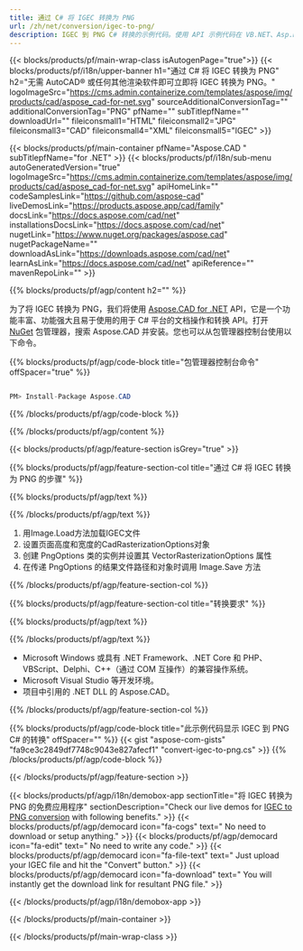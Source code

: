 ```yaml
---
title: 通过 C# 将 IGEC 转换为 PNG 
url: /zh/net/conversion/igec-to-png/ 
description: IGEC 到 PNG C# 转换的示例代码。使用 API 示例代码在 VB.NET、Asp.NET 或任何基于 .NET 的应用程序中将 IGEC 文件批量转换为 PNG。
---
```


{{< blocks/products/pf/main-wrap-class isAutogenPage="true">}}
{{< blocks/products/pf/i18n/upper-banner h1="通过 C# 将 IGEC 转换为 PNG" h2="无需 AutoCAD® 或任何其他渲染软件即可立即将 IGEC 转换为 PNG。" logoImageSrc="https://cms.admin.containerize.com/templates/aspose/img/products/cad/aspose_cad-for-net.svg" sourceAdditionalConversionTag="" additionalConversionTag="PNG" pfName="" subTitlepfName="" downloadUrl="" fileiconsmall1="HTML" fileiconsmall2="JPG" fileiconsmall3="CAD" fileiconsmall4="XML" fileiconsmall5="IGEC" >}}

{{< blocks/products/pf/main-container pfName="Aspose.CAD " subTitlepfName="for .NET" >}}
{{< blocks/products/pf/i18n/sub-menu autoGeneratedVersion="true" logoImageSrc="https://cms.admin.containerize.com/templates/aspose/img/products/cad/aspose_cad-for-net.svg" apiHomeLink="" codeSamplesLink="https://github.com/aspose-cad" liveDemosLink="https://products.aspose.app/cad/family" docsLink="https://docs.aspose.com/cad/net" installationsDocsLink="https://docs.aspose.com/cad/net" nugetLink="https://www.nuget.org/packages/aspose.cad" nugetPackageName="" downloadAsLink="https://downloads.aspose.com/cad/net" learnAsLink="https://docs.aspose.com/cad/net" apiReference="" mavenRepoLink="" >}}

{{% blocks/products/pf/agp/content h2="" %}}

为了将 IGEC 转换为 PNG，我们将使用 <a href=https://products.aspose.com/cad/net>Aspose.CAD for .NET</a> API，它是一个功能丰富、功能强大且易于使用的用于 C# 平台的文档操作和转换 API。打开 <a href=https://www.nuget.org/packages/aspose.cad>NuGet</a> 包管理器，搜索 Aspose.CAD 并安装。您也可以从包管理器控制台使用以下命令。

{{% blocks/products/pf/agp/code-block title="包管理器控制台命令" offSpacer="true" %}}

```cs

PM> Install-Package Aspose.CAD

```

{{% /blocks/products/pf/agp/code-block %}}

{{% /blocks/products/pf/agp/content %}}

{{< blocks/products/pf/agp/feature-section isGrey="true" >}}

{{% blocks/products/pf/agp/feature-section-col title="通过 C# 将 IGEC 转换为 PNG 的步骤" %}}

{{% blocks/products/pf/agp/text %}}

{{% /blocks/products/pf/agp/text %}}

1. 用Image.Load方法加载IGEC文件
1. 设置页面高度和宽度的CadRasterizationOptions对象
1. 创建 PngOptions 类的实例并设置其 VectorRasterizationOptions 属性
1. 在传递 PngOptions 的结果文件路径和对象时调用 Image.Save 方法

{{% /blocks/products/pf/agp/feature-section-col %}}

{{% blocks/products/pf/agp/feature-section-col title="转换要求" %}}

{{% blocks/products/pf/agp/text %}}

{{% /blocks/products/pf/agp/text %}}

- Microsoft Windows 或具有 .NET Framework、.NET Core 和 PHP、VBScript、Delphi、C++（通过 COM 互操作）的兼容操作系统。
- Microsoft Visual Studio 等开发环境。
- 项目中引用的 .NET DLL 的 Aspose.CAD。

{{% /blocks/products/pf/agp/feature-section-col %}}

{{% blocks/products/pf/agp/code-block title="此示例代码显示 IGEC 到 PNG C# 的转换" offSpacer="" %}}
{{< gist "aspose-com-gists" "fa9ce3c2849df7748c9043e827afecf1" "convert-igec-to-png.cs" >}}
{{% /blocks/products/pf/agp/code-block %}}

{{< /blocks/products/pf/agp/feature-section >}}    

<!-- aboutfile Starts -->

{{< blocks/products/pf/agp/i18n/demobox-app sectionTitle="将 IGEC 转换为 PNG 的免费应用程序" sectionDescription="Check our live demos for [IGEC to PNG conversion](https://products.aspose.app/cad/conversion/igec-to-png) with following benefits." >}}
        {{< blocks/products/pf/agp/democard icon="fa-cogs" text=" No need to download or setup anything." >}}
        {{< blocks/products/pf/agp/democard icon="fa-edit" text=" No need to write any code." >}}
        {{< blocks/products/pf/agp/democard icon="fa-file-text" text=" Just upload your IGEC file and hit the \"Convert\" button." >}}
        {{< blocks/products/pf/agp/democard icon="fa-download" text=" You will instantly get the download link for resultant PNG file." >}}
 
   
{{< /blocks/products/pf/agp/i18n/demobox-app >}}

<!-- aboutfile Ends -->

{{< /blocks/products/pf/main-container >}}
    
{{< /blocks/products/pf/main-wrap-class >}}